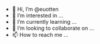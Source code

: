 - 👋 Hi, I’m @euotten
- 👀 I’m interested in ...
- 🌱 I’m currently learning ...
- 💞️ I’m looking to collaborate on ...
- 📫 How to reach me ...

<!---
euotten/euotten is a ✨ special ✨ repository because its `README.md` (this file) appears on your GitHub profile.
You can click the Preview link to take a look at your changes.
bla bla 
hi hi
--->
